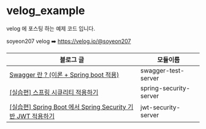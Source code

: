 # velog_example
velog 에 포스팅 하는 예제 코드 입니다. 

soyeon207 velog ➡️ https://velog.io/@soyeon207

|블로그 글|모듈이름|
|---|---|
|[Swagger 란 ? (이론 + Spring boot 적용)](https://velog.io/@soyeon207/%EC%9A%B0%EB%8B%B9%ED%83%95%ED%83%95-Swagger-%EC%A0%81%EC%9A%A9%EA%B8%B0)|swagger-test-server|
|[[실습편] 스프링 시큐리티 적용하기](https://velog.io/@soyeon207/%EC%8B%A4%EC%8A%B5%ED%8E%B8-%EC%8A%A4%ED%94%84%EB%A7%81-%EC%8B%9C%ED%81%90%EB%A6%AC%ED%8B%B0-%EC%A0%81%EC%9A%A9%ED%95%98%EA%B8%B0)|spring-security-server|
|[[실습편] Spring Boot 에서 Spring Security 기반 JWT 적용하기](https://velog.io/@soyeon207/JWT-%EC%8B%A4%EC%8A%B5)|jwt-security-server|
